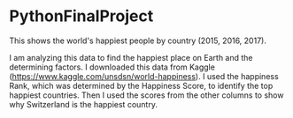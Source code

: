 # PythonFinalProject
This shows the world's happiest people by country (2015, 2016, 2017).

I am analyzing this data to find the happiest place on Earth and the determining factors.
I downloaded this data from Kaggle (https://www.kaggle.com/unsdsn/world-happiness). I used the happiness Rank, which was determined by the Happiness Score, to identify the top happiest countries. Then I used the scores from the other columns to show why Switzerland is the happiest country.
